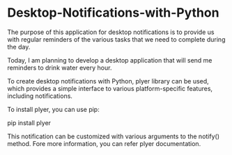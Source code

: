 # Desktop-Notifications-with-Python

The purpose of this application for desktop notifications is to provide us with regular reminders of the various tasks that we need to complete during the day.

Today, I am planning to develop a desktop application that will send me reminders to drink water every hour.

To create desktop notifications with Python, plyer library can be used, which provides a simple interface to various platform-specific features, including notifications.

To install plyer, you can use pip:

pip install plyer

This notification can be customized with various arguments to the notify() method. Fore more information, you can refer plyer documentation.
